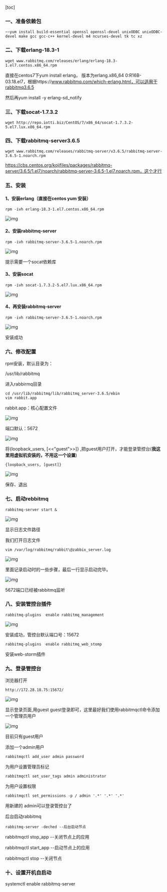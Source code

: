 [toc]

### 一、准备依赖包

```
~~yum install build-essential openssl openssl-devel unixODBC unixODBC-devel make gcc gcc-c++ kernel-devel m4 ncurses-devel tk tc xz
```

### 二、下载erlang-18.3-1

```
wget www.rabbitmq.com/releases/erlang/erlang-18.3-1.el7.centos.x86_64.rpm
```

直接在centos7下yum install erlang，  版本为erlang.x86_64 0:R16B-03.18.el7，根据https://www.rabbitmq.com/which-erlang.html，可以适用于rabbitmq3.6.5

然后再yum install -y erlang-sd_notify

### 三、下载socat-1.7.3.2

```
wget http://repo.iotti.biz/CentOS/7/x86_64/socat-1.7.3.2-5.el7.lux.x86_64.rpm
```

### 四、下载rabbitmq-server3.6.5

```
wget www.rabbitmq.com/releases/rabbitmq-server/v3.6.5/rabbitmq-server-3.6.5-1.noarch.rpm
```

 https://cbs.centos.org/kojifiles/packages/rabbitmq-server/3.6.5/1.el7/noarch/rabbitmq-server-3.6.5-1.el7.noarch.rpm，这个才行

### 五、安装

#### 1、安装erlang（直接在centos yum 安装）

```
rpm -ivh erlang-18.3-1.el7.centos.x86_64.rpm
```

![img](https://img2018.cnblogs.com/blog/1636520/201904/1636520-20190415101022568-670979321.png)

 

#### 2、安装rabbitmq-server

```
rpm -ivh rabbitmq-server-3.6.5-1.noarch.rpm
```

![img](https://img2018.cnblogs.com/blog/1636520/201904/1636520-20190415101128307-970270093.png)

提示需要一个socat依赖库

#### 3、安装socat

```
rpm -ivh socat-1.7.3.2-5.el7.lux.x86_64.rpm
```

![img](https://img2018.cnblogs.com/blog/1636520/201904/1636520-20190415101251499-958707140.png)

 

#### 4、再安装rabbitmq-server

```
rpm -ivh rabbitmq-server-3.6.5-1.noarch.rpm
```

![img](https://img2018.cnblogs.com/blog/1636520/201904/1636520-20190415101327600-1610226906.png)

安装成功

###  六、修改配置

rpm安装，默认目录为：

/usr/lib/rabbitmq

进入rabbirmq目录

```
cd /usr/lib/rabbitmq/lib/rabbitmq_server-3.6.5/ebin
vim rabbit.app  
```

rabbit.app：核心配置文件

![img](https://img2018.cnblogs.com/blog/1636520/201904/1636520-20190415104326274-1991247548.png)

端口默认：5672

 

![img](https://img2018.cnblogs.com/blog/1636520/201904/1636520-20190415104424488-570926455.png)

将{loopback_users, [<<"guest">>]} ,把guest用户打开，才能登录管控台(**我这里用虚拟机安装的，不用这一个设置**)

```
{loopback_users, [guest]}
```

![img](https://img2018.cnblogs.com/blog/1636520/201904/1636520-20190415104611521-1305936265.png)

保存、退出

### 七、启动rebbitmq

```
rabbitmq-server start &
```

![img](https://img2018.cnblogs.com/blog/1636520/201904/1636520-20190415105148332-1597136548.png)

 显示日志文件路径

我们打开日志文件

```
vim /var/log/rabbitmq/rabbit\@zabbix_server.log
```

 

![img](https://img2018.cnblogs.com/blog/1636520/201904/1636520-20190415105339643-2003492435.png)

里面记录启动时的一些步骤，最后一行显示启动完毕。

![img](https://img2018.cnblogs.com/blog/1636520/201904/1636520-20190415105611882-1969310413.png)

5672端口已经被rabbitmq监听

### 八、安装管控台插件

```
rabbitmq-plugins  enable rabbitmq_management
```

![img](https://img2018.cnblogs.com/blog/1636520/201904/1636520-20190415105837665-760046368.png)

安装成功，管控台默认端口号：15672

```
rabbitmq-plugins  enable rabbitmq_web_stomp
```

安装web-storm插件



### 九、登录管控台

浏览器打开

```
http://172.28.18.75:15672/
```

![img](https://img2018.cnblogs.com/blog/1636520/201904/1636520-20190415110002562-1538198906.png)

 

显示登录页面,用guest guest登录即可，这里最好我们使用rabbitmqctl命令添加一个管理员用户

![img](https://img2018.cnblogs.com/blog/1636520/201904/1636520-20190415110501105-256010457.png)

目前只有guest用户

添加一个admin用户

```
rabbitmqctl add_user admin password
```

为用户设置管理员标记

```
rabbitmqctl set_user_tags admin administrator
```

为用户设置权限

```
rabbitmqctl set_permissions -p / admin '.*' '.*' '.*'
```

用新建的 admin可以登录管控台了

后台启动rabbitmq 

```
rabbitmq-server -deched --后台启动节点
```

 rabbitmqctl stop_app --关闭节点上的应用

 rabbitmqctl start_app --启动节点上的应用

 rabbitmqctl stop --关闭节点

### 十、设置开机自启动

systemctl enable rabbitmq-server